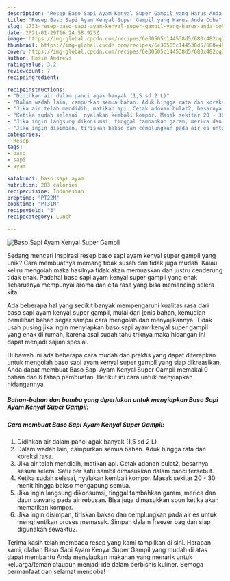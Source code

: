 ```yaml
---
description: "Resep Baso Sapi Ayam Kenyal Super Gampil yang Harus Anda Coba"
title: "Resep Baso Sapi Ayam Kenyal Super Gampil yang Harus Anda Coba"
slug: 1733-resep-baso-sapi-ayam-kenyal-super-gampil-yang-harus-anda-coba
date: 2021-01-29T16:24:58.923Z
image: https://img-global.cpcdn.com/recipes/6e30505c144538d5/680x482cq70/baso-sapi-ayam-kenyal-super-gampil-foto-resep-utama.jpg
thumbnail: https://img-global.cpcdn.com/recipes/6e30505c144538d5/680x482cq70/baso-sapi-ayam-kenyal-super-gampil-foto-resep-utama.jpg
cover: https://img-global.cpcdn.com/recipes/6e30505c144538d5/680x482cq70/baso-sapi-ayam-kenyal-super-gampil-foto-resep-utama.jpg
author: Rosie Andrews
ratingvalue: 3.2
reviewcount: 7
recipeingredient:

recipeinstructions:
- "Didihkan air dalam panci agak banyak (1,5 sd 2 L)"
- "Dalam wadah lain, campurkan semua bahan. Aduk hingga rata dan koreksi rasa."
- "Jika air telah mendidih, matikan api. Cetak adonan bulat2, besarnya sesuai selera. Satu per satu sambil dimasukkan dalam panci tersebut."
- "Ketika sudah selesai, nyalakan kembali kompor. Masak sekitar 20 - 30 menit hingga bakso mengapung semua."
- "Jika ingin langsung dikonsumsi, tinggal tambahkan garam, merica dan daun bawang pada air rebusan. Bisa juga dimasukkan soun ketika akan mematikan kompor."
- "Jika ingin disimpan, tiriskan bakso dan cemplungkan pada air es untuk menghentikan proses memasak. Simpan dalam freezer bag dan siap digunakan sewaktu2."
categories:
- Resep
tags:
- baso
- sapi
- ayam

katakunci: baso sapi ayam 
nutrition: 283 calories
recipecuisine: Indonesian
preptime: "PT22M"
cooktime: "PT31M"
recipeyield: "3"
recipecategory: Lunch

---
```



![Baso Sapi Ayam Kenyal Super Gampil](https://img-global.cpcdn.com/recipes/6e30505c144538d5/680x482cq70/baso-sapi-ayam-kenyal-super-gampil-foto-resep-utama.jpg)

Sedang mencari inspirasi resep baso sapi ayam kenyal super gampil yang unik? Cara membuatnya memang tidak susah dan tidak juga mudah. Kalau keliru mengolah maka hasilnya tidak akan memuaskan dan justru cenderung tidak enak. Padahal baso sapi ayam kenyal super gampil yang enak seharusnya mempunyai aroma dan cita rasa yang bisa memancing selera kita.



Ada beberapa hal yang sedikit banyak mempengaruhi kualitas rasa dari baso sapi ayam kenyal super gampil, mulai dari jenis bahan, kemudian pemilihan bahan segar sampai cara mengolah dan menyajikannya. Tidak usah pusing jika ingin menyiapkan baso sapi ayam kenyal super gampil yang enak di rumah, karena asal sudah tahu triknya maka hidangan ini dapat menjadi sajian spesial.


Di bawah ini ada beberapa cara mudah dan praktis yang dapat diterapkan untuk mengolah baso sapi ayam kenyal super gampil yang siap dikreasikan. Anda dapat membuat Baso Sapi Ayam Kenyal Super Gampil memakai 0 bahan dan 6 tahap pembuatan. Berikut ini cara untuk menyiapkan hidangannya.

<!--inarticleads1-->

##### Bahan-bahan dan bumbu yang diperlukan untuk menyiapkan Baso Sapi Ayam Kenyal Super Gampil:





<!--inarticleads2-->

##### Cara membuat Baso Sapi Ayam Kenyal Super Gampil:

1. Didihkan air dalam panci agak banyak (1,5 sd 2 L)
1. Dalam wadah lain, campurkan semua bahan. Aduk hingga rata dan koreksi rasa.
1. Jika air telah mendidih, matikan api. Cetak adonan bulat2, besarnya sesuai selera. Satu per satu sambil dimasukkan dalam panci tersebut.
1. Ketika sudah selesai, nyalakan kembali kompor. Masak sekitar 20 - 30 menit hingga bakso mengapung semua.
1. Jika ingin langsung dikonsumsi, tinggal tambahkan garam, merica dan daun bawang pada air rebusan. Bisa juga dimasukkan soun ketika akan mematikan kompor.
1. Jika ingin disimpan, tiriskan bakso dan cemplungkan pada air es untuk menghentikan proses memasak. Simpan dalam freezer bag dan siap digunakan sewaktu2.




Terima kasih telah membaca resep yang kami tampilkan di sini. Harapan kami, olahan Baso Sapi Ayam Kenyal Super Gampil yang mudah di atas dapat membantu Anda menyiapkan makanan yang menarik untuk keluarga/teman ataupun menjadi ide dalam berbisnis kuliner. Semoga bermanfaat dan selamat mencoba!

